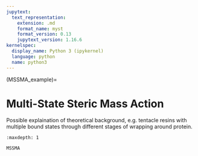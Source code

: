 ```yaml
---
jupytext:
  text_representation:
    extension: .md
    format_name: myst
    format_version: 0.13
    jupytext_version: 1.16.6
kernelspec:
  display_name: Python 3 (ipykernel)
  language: python
  name: python3
---
```


(MSSMA_example)=
# Multi-State Steric Mass Action

Possible explaination of theoretical background, e.g. tentacle resins with multiple bound states through different stages of wrapping around protein. 

```{toctree}
:maxdepth: 1

MSSMA
```
